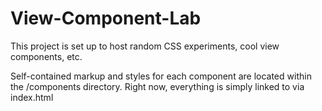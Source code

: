 # View-Component-Lab
This project is set up to host random CSS experiments, cool view components, etc.

Self-contained markup and styles for each component are located within the /components directory. Right now, everything is simply linked to via index.html
